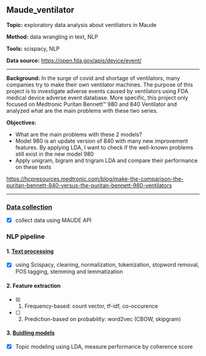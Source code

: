 ## Maude_ventilator

**Topic:** exploratory data analysis about ventilators in Maude

**Method:** data wrangling in text, NLP

**Tools:** scispacy, NLP

**Data source:** https://open.fda.gov/apis/device/event/
   
<hr />

**Background:** In the surge of covid and shortage of ventilators, many companies try to make their own ventilator machines. The purpose of this project is to investigate adverse events caused by ventilators using FDA medical device adverse event database. More specific, this project only focused on Medtronic Puritan Bennett™ 980 and 840 Ventilator and analyzed what are the main problems with these two series. 


**Objectives:** 
- What are the main problems with these 2 models? 
- Model 980 is an update version of 840 with many new improvement features. By applying LDA, I want to check if the well-known problems still exist in the new model 980
- Apply unigram, bigram and trigram LDA and compare their performance on these texts

https://hcpresources.medtronic.com/blog/make-the-comparison-the-puritan-bennett-840-versus-the-puritan-bennett-980-ventilators


<hr />

### [Data collection](https://github.com/ThanhNguyen93/maude_ventilator/tree/master/1_data_collection)
- [x] collect data using MAUDE API

### NLP pipeline
#### 1. [Text processing](https://github.com/ThanhNguyen93/maude_ventilator/tree/master/2_text_processing)
- [x] using Scispacy, cleaning, normalization, tokenization, stopword removal, POS tagging, stemming and lemmatization

#### 2. Feature extraction
- [x] 1. Frequency-based: count vector, tf-idf, co-occurence
- [ ] 2. Prediction-based on probability: word2vec (CBOW, skipgram)
  
#### 3. [Buidling models](https://github.com/ThanhNguyen93/maude_ventilator/tree/master/3_building_model)
- [x] Topic modeling using LDA, measure performance by coherence score
